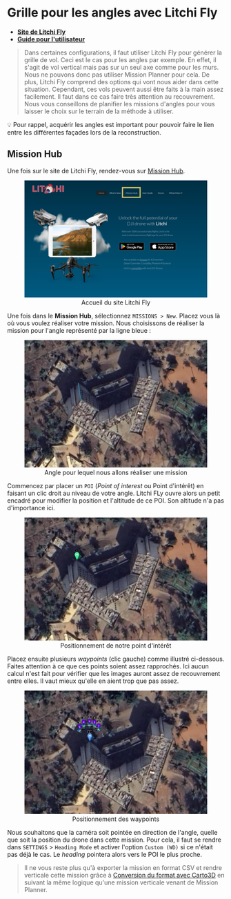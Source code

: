 # Grille pour les angles avec Litchi Fly

- [**Site de Litchi Fly**](https://flylitchi.com/)
- [**Guide pour l'utilisateur**](https://flylitchi.com/help#missionhub)

> Dans certaines configurations, il faut utiliser Litchi Fly pour générer la grille de vol.
> Ceci est le cas pour les angles par exemple.
> En effet, il s'agit de vol vertical mais pas sur un seul axe comme pour les murs.
> Nous ne pouvons donc pas utiliser Mission Planner pour cela.
> De plus, Litchi Fly comprend des options qui vont nous aider dans cette situation.
> Cependant, ces vols peuvent aussi être faits à la main assez facilement.
> Il faut dans ce cas faire très attention au recouvrement.
> Nous vous conseillons de planifier les missions d'angles pour vous laisser le choix sur le terrain de la méthode à utiliser.

💡 Pour rappel, acquérir les angles est important pour pouvoir faire le lien entre les différentes façades lors de la reconstruction.

## Mission Hub

Une fois sur le site de Litchi Fly, rendez-vous sur [Mission Hub](https://flylitchi.com/hub).

<figure align="center">
    <img src="welcome.jpg" | width=600/>
    <figcaption>Accueil du site Litchi Fly</figcaption>
</figure>

Une fois dans le **Mission Hub**, sélectionnez `MISSIONS > New`.
Placez vous là où vous voulez réaliser votre mission.
Nous choisissons de réaliser la mission pour l'angle représenté par la ligne bleue :

<figure align="center">
    <img src="this_angle.jpg" | width=600/>
    <figcaption>Angle pour lequel nous allons réaliser une mission</figcaption>
</figure>

Commencez par placer un `POI` (*Point of interest* ou Point d'intérêt) en faisant un clic droit au niveau de votre angle.
Litchi FLy ouvre alors un petit encadré pour modifier la position et l'altitude de ce POI.
Son altitude n'a pas d'importance ici.

<figure align="center">
    <img src="poi.jpg" | width=600/>
    <figcaption>Positionnement de notre point d'intérêt</figcaption>
</figure>

Placez ensuite plusieurs *waypoints* (clic gauche) comme illustré ci-dessous.
Faites attention à ce que ces points soient assez rapprochés.
Ici aucun calcul n'est fait pour vérifier que les images auront assez de recouvrement entre elles.
Il vaut mieux qu'elle en aient trop que pas assez.

<figure align="center">
    <img src="points.jpg" | width=600/>
    <figcaption>Positionnement des waypoints</figcaption>
</figure>

Nous souhaitons que la caméra soit pointée en direction de l'angle, quelle que soit la position du drone dans cette mission.
Pour cela, il faut se rendre dans `SETTINGS` > `Heading Mode` et activer l'option `Custom (WD)` si ce n'était pas déjà le cas.
Le *heading* pointera alors vers le POI le plus proche.

> Il ne vous reste plus qu'à exporter la mission en format CSV et rendre verticale cette mission grâce à [Conversion du format avec Carto3D](carto3d.md) en suivant la même logique qu'une mission verticale venant de Mission Planner.
